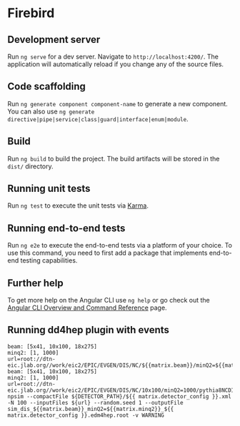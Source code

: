 # Firebird



## Development server

Run `ng serve` for a dev server. Navigate to `http://localhost:4200/`. The application will automatically reload if you change any of the source files.

## Code scaffolding

Run `ng generate component component-name` to generate a new component. You can also use `ng generate directive|pipe|service|class|guard|interface|enum|module`.

## Build

Run `ng build` to build the project. The build artifacts will be stored in the `dist/` directory.

## Running unit tests

Run `ng test` to execute the unit tests via [Karma](https://karma-runner.github.io).

## Running end-to-end tests

Run `ng e2e` to execute the end-to-end tests via a platform of your choice. To use this command, you need to first add a package that implements end-to-end testing capabilities.

## Further help

To get more help on the Angular CLI use `ng help` or go check out the [Angular CLI Overview and Command Reference](https://angular.io/cli) page.


## Running dd4hep plugin with events

```
beam: [5x41, 10x100, 18x275]
minq2: [1, 1000]
url=root://dtn-eic.jlab.org//work/eic2/EPIC/EVGEN/DIS/NC/${{matrix.beam}}/minQ2=${{matrix.minq2}}/pythia8NCDIS_${{matrix.beam}}_minQ2=${{matrix.minq2}}_beamEffects_xAngle=-0.025_hiDiv_1.hepmc3.tree.root
beam: [5x41, 10x100, 18x275]
minq2: [1, 1000]
url=root://dtn-eic.jlab.org//work/eic2/EPIC/EVGEN/DIS/NC/10x100/minQ2=1000/pythia8NCDIS_10x100_minQ2=1000_beamEffects_xAngle=-0.025_hiDiv_1.hepmc3.tree.root
npsim --compactFile ${DETECTOR_PATH}/${{ matrix.detector_config }}.xml -N 100 --inputFiles ${url} --random.seed 1 --outputFile sim_dis_${{matrix.beam}}_minQ2=${{matrix.minq2}}_${{ matrix.detector_config }}.edm4hep.root -v WARNING
```
